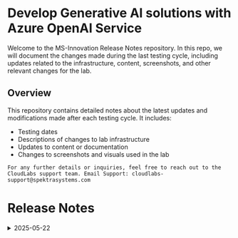 # Develop Generative AI solutions with Azure OpenAI Service

Welcome to the MS-Innovation Release Notes repository. In this repo, we will document the changes made during the last testing cycle, including updates related to the infrastructure, content, screenshots, and other relevant changes for the lab.

## Overview

This repository contains detailed notes about the latest updates and modifications made after each testing cycle. It includes:

- Testing dates
- Descriptions of changes to lab infrastructure
- Updates to content or documentation
- Changes to screenshots and visuals used in the lab

`For any further details or inquiries, feel free to reach out to the CloudLabs support team. Email Support: cloudlabs-support@spektrasystems.com`

# Release Notes

<details>
   <summary>2025-05-22</summary>

### Release Date: 2025-05-22

- **Change**: Had issue with python code in Lab-06 due to python packages issue, updated with working code.
- **Testing Date**: 2025-05-22

## Infrastructure Changes

NA

## Content Changes

- **Change**:
    1. Updated lab guide with proper instructions.
    2. Had issue with python code in Lab-06 due to python packages issue, updated with working code.

## Screenshot Updates

- **Change**: 

    1. Screenshots have been updated as per new UI changes and updated instructions.
    2. New Openai and AI foundry UI updates are accommodated in lab guide.

## Testing Notes

- **Testing Date**: 2025-05-22
- **Tested Features**: Inline validations, latest UI changes, functionality of the lab.
- **Issues Found**: Had issue with python code in Lab-06 due to python packages issue
- **Resolved Issues**: Updated with working code.

---
</details>
